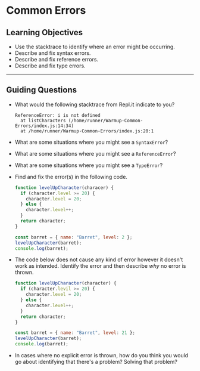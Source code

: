 # Common Errors

## Learning Objectives

- Use the stacktrace to identify where an error might be occurring.
- Describe and fix syntax errors.
- Describe and fix reference errors.
- Describe and fix type errors.

---

## Guiding Questions

- What would the following stacktrace from Repl.it indicate to you?

  ```
  ReferenceError: i is not defined
    at listCharacters (/home/runner/Warmup-Common-Errors/index.js:14:34)
    at /home/runner/Warmup-Common-Errors/index.js:20:1
  ```

- What are some situations where you might see a `SyntaxError`?

- What are some situations where you might see a `ReferenceError`?

- What are some situations where you might see a `TypeError`?

- Find and fix the error(s) in the following code.

  ```js
  function levelUpCharacter(characer) {
    if (character.level >= 20) {
      character.level = 20;
    } else {
      character.level++;
    }
    return character;
  }

  const barret = { name: "Barret", level: 2 };
  levelUpCharacter(barret);
  console.log(barret);
  ```

- The code below does not cause any kind of error however it doesn't work as intended. Identify the error and then describe _why_ no error is thrown.

  ```js
  function levelUpCharacter(character) {
    if (character.levil >= 20) {
      character.level = 20;
    } else {
      character.level++;
    }
    return character;
  }

  const barret = { name: "Barret", level: 21 };
  levelUpCharacter(barret);
  console.log(barret);
  ```

- In cases where no explicit error is thrown, how do you think you would go about identifying that there's a problem? Solving that problem?
